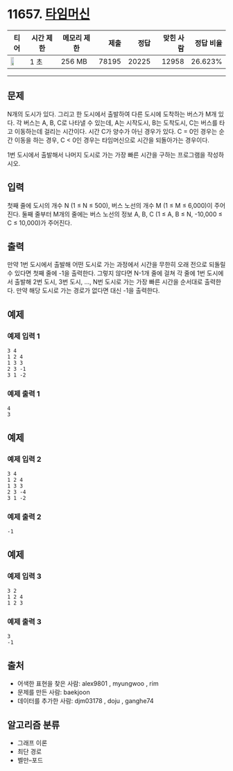 # 11657. [타임머신](https://www.acmicpc.net/problem/11657)

| 티어 | 시간 제한 | 메모리 제한 | 제출 | 정답 | 맞힌 사람 | 정답 비율 |
|---|---|---|---:|---:|---:|---:|
| <img src="https://static.solved.ac/tier_small/12.svg" width="50%" /> | 1 초 | 256 MB | 78195 | 20225 | 12958 | 26.623% |

---

## 문제

N개의 도시가 있다. 그리고 한 도시에서 출발하여 다른 도시에 도착하는 버스가 M개 있다. 각 버스는 A, B, C로 나타낼 수 있는데, A는 시작도시, B는 도착도시, C는 버스를 타고 이동하는데 걸리는 시간이다. 시간 C가 양수가 아닌 경우가 있다. C = 0인 경우는 순간 이동을 하는 경우, C < 0인 경우는 타임머신으로 시간을 되돌아가는 경우이다.

1번 도시에서 출발해서 나머지 도시로 가는 가장 빠른 시간을 구하는 프로그램을 작성하시오.

## 입력

첫째 줄에 도시의 개수 N (1 ≤ N ≤ 500), 버스 노선의 개수 M (1 ≤ M ≤ 6,000)이 주어진다. 둘째 줄부터 M개의 줄에는 버스 노선의 정보 A, B, C (1 ≤ A, B ≤ N, -10,000 ≤ C ≤ 10,000)가 주어진다.

## 출력

만약 1번 도시에서 출발해 어떤 도시로 가는 과정에서 시간을 무한히 오래 전으로 되돌릴 수 있다면 첫째 줄에 -1을 출력한다. 그렇지 않다면 N-1개 줄에 걸쳐 각 줄에 1번 도시에서 출발해 2번 도시, 3번 도시, ..., N번 도시로 가는 가장 빠른 시간을 순서대로 출력한다. 만약 해당 도시로 가는 경로가 없다면 대신 -1을 출력한다.

## 예제

### 예제 입력 1

```
3 4
1 2 4
1 3 3
2 3 -1
3 1 -2
```

### 예제 출력 1

```
4
3
```

## 예제

### 예제 입력 2

```
3 4
1 2 4
1 3 3
2 3 -4
3 1 -2
```

### 예제 출력 2

```
-1
```

## 예제

### 예제 입력 3

```
3 2
1 2 4
1 2 3
```

### 예제 출력 3

```
3
-1
```

## 출처

- 어색한 표현을 찾은 사람: alex9801 , myungwoo , rim
- 문제를 만든 사람: baekjoon
- 데이터를 추가한 사람: djm03178 , doju , ganghe74

## 알고리즘 분류

- 그래프 이론
- 최단 경로
- 벨만–포드

